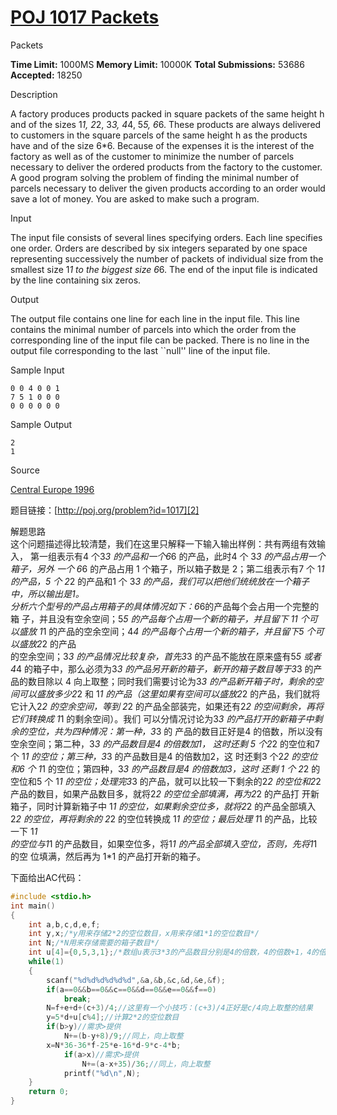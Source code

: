 # [POJ 1017 Packets][0] 

Packets

**Time Limit:** 1000MS **Memory Limit:** 10000K **Total Submissions:** 53686 **Accepted:** 18250 

Description

A factory produces products packed in square packets of the same height h and of the sizes 1*1, 2*2, 3*3, 4*4, 5*5, 6*6. These products are always delivered to customers in the square parcels of the same height h as the products have and of the size 6*6. Because of the expenses it is the interest of the factory as well as of the customer to minimize the number of parcels necessary to deliver the ordered products from the factory to the customer. A good program solving the problem of finding the minimal number of parcels necessary to deliver the given products according to an order would save a lot of money. You are asked to make such a program.

Input

The input file consists of several lines specifying orders. Each line specifies one order. Orders are described by six integers separated by one space representing successively the number of packets of individual size from the smallest size 1*1 to the biggest size 6*6. The end of the input file is indicated by the line containing six zeros.

Output

The output file contains one line for each line in the input file. This line contains the minimal number of parcels into which the order from the corresponding line of the input file can be packed. There is no line in the output file corresponding to the last ``null'' line of the input file.

Sample Input

    0 0 4 0 0 1 
    7 5 1 0 0 0 
    0 0 0 0 0 0 

Sample Output

    2 
    1 

Source

[Central Europe 1996][1]

题目链接：[http://poj.org/problem?id=1017][2]

解题思路   
这个问题描述得比较清楚，我们在这里只解释一下输入输出样例：共有两组有效输入， 第一组表示有4 个3*3 的产品和一个6*6 的产品，此时4 个 3*3 的产品占用一个箱子，另外 一个 6*6 的产品占用 1 个箱子，所以箱子数是 2；第二组表示有7 个 1*1 的产品，5 个 2*2 的产品和1 个 3*3 的产品，我们可以把他们统统放在一个箱子中，所以输出是1。   
分析六个型号的产品占用箱子的具体情况如下：6*6的产品每个会占用一个完整的箱 子，并且没有空余空间；5*5 的产品每个占用一个新的箱子，并且留下 11 个可以盛放 1*1 的产品的空余空间；4*4 的产品每个占用一个新的箱子，并且留下5 个可以盛放2*2 的产品   
的空余空间；3*3 的产品情况比较复杂，首先3*3 的产品不能放在原来盛有5*5 或者4*4 的箱子中，那么必须为3*3 的产品另开新的箱子，新开的箱子数目等于3*3 的产品的数目除以 4 向上取整；同时我们需要讨论为3*3 的产品新开箱子时，剩余的空间可以盛放多少2*2 和 1*1 的产品（这里如果有空间可以盛放2*2 的产品，我们就将它计入2*2 的空余空间，等到 2*2 的产品全部装完，如果还有2*2 的空间剩余，再将它们转换成 1*1 的剩余空间）。我们 可以分情况讨论为3*3 的产品打开的新箱子中剩余的空位，共为四种情况：第一种，3*3 的 产品的数目正好是4 的倍数，所以没有空余空间；第二种，3*3 的产品数目是4 的倍数加1， 这时还剩 5 个2*2 的空位和7 个 1*1 的空位；第三种，3*3 的产品数目是4 的倍数加2，这 时还剩3 个2*2 的空位和6 个 1*1 的空位；第四种，3*3 的产品数目是4 的倍数加3，这时 还剩 1 个 2*2 的空位和5 个 1*1 的空位；处理完3*3 的产品，就可以比较一下剩余的2*2 的空位和2*2 产品的数目，如果产品数目多，就将2*2 的空位全部填满，再为2*2 的产品打 开新箱子，同时计算新箱子中 1*1 的空位，如果剩余空位多，就将2*2 的产品全部填入2*2 的空位，再将剩余的 2*2 的空位转换成 1*1 的空位；最后处理 1*1 的产品，比较一下 1*1   
的空位与1*1 的产品数目，如果空位多，将1*1 的产品全部填入空位，否则，先将1*1 的空 位填满，然后再为 1*1 的产品打开新的箱子。 

下面给出AC代码：

 
```c++
#include <stdio.h>
int main()
{
    int a,b,c,d,e,f;
    int y,x;/*y用来存储2*2的空位数目，x用来存储1*1的空位数目*/
    int N;/*N用来存储需要的箱子数目*/
    int u[4]={0,5,3,1};/*数组u表示3*3的产品数目分别是4的倍数，4的倍数+1，4的倍数加2，4的倍数+3时，为3*3的产品打开的新箱子中剩余的2*2的空位个数*/
    while(1)
    {
        scanf("%d%d%d%d%d%d",&a,&b,&c,&d,&e,&f);
        if(a==0&&b==0&&c==0&&d==0&&e==0&&f==0)
            break;
        N=f+e+d+(c+3)/4;//这里有一个小技巧：(c+3)/4正好是c/4向上取整的结果
        y=5*d+u[c%4];//计算2*2的空位数目
        if(b>y)//需求>提供
            N+=(b-y+8)/9;//同上，向上取整
        x=N*36-36*f-25*e-16*d-9*c-4*b;
            if(a>x)//需求>提供
                N+=(a-x+35)/36;//同上，向上取整
            printf("%d\n",N);
    }
    return 0;
}
```
[0]: http://www.cnblogs.com/ECJTUACM-873284962/p/6414760.html
[1]: http://poj.org/searchproblem?field=source&key=Central+Europe+1996
[2]: http://poj.org/problem?id=1017